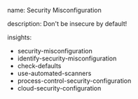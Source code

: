 name: Security Misconfiguration

description: Don't be insecure by default!

insights:
  - security-misconfiguration
  - identify-security-misconfiguration
  - check-defaults
  - use-automated-scanners
  - process-control-security-configuration
  - cloud-security-configuration
